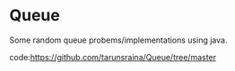 # Queue
Some random queue probems/implementations using java.

code:https://github.com/tarunsraina/Queue/tree/master

